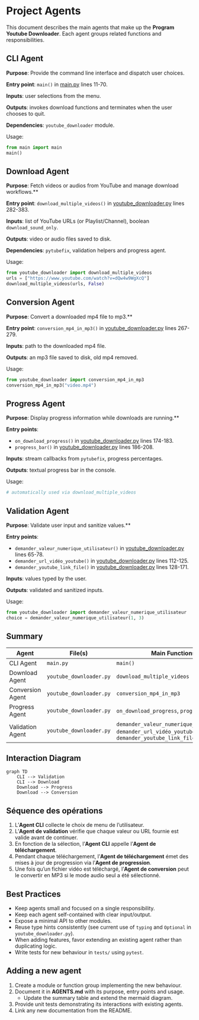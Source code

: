 # Project Agents

This document describes the main agents that make up the **Program Youtube Downloader**.
Each agent groups related functions and responsibilities.

## CLI Agent
**Purpose**: Provide the command line interface and dispatch user choices.

**Entry point**: `main()` in [main.py](main.py) lines 11-70.

**Inputs**: user selections from the menu.

**Outputs**: invokes download functions and terminates when the user chooses to quit.

**Dependencies**: `youtube_downloader` module.

Usage:
```python
from main import main
main()
```

## Download Agent
**Purpose**: Fetch videos or audios from YouTube and manage download workflows.**

**Entry point**: `download_multiple_videos()` in [youtube_downloader.py](youtube_downloader.py) lines 282-383.

**Inputs**: list of YouTube URLs (or Playlist/Channel), boolean `download_sound_only`.

**Outputs**: video or audio files saved to disk.

**Dependencies**: `pytubefix`, validation helpers and progress agent.

Usage:
```python
from youtube_downloader import download_multiple_videos
urls = ["https://www.youtube.com/watch?v=dQw4w9WgXcQ"]
download_multiple_videos(urls, False)
```

## Conversion Agent
**Purpose**: Convert a downloaded mp4 file to mp3.**

**Entry point**: `conversion_mp4_in_mp3()` in [youtube_downloader.py](youtube_downloader.py) lines 267-279.

**Inputs**: path to the downloaded mp4 file.

**Outputs**: an mp3 file saved to disk, old mp4 removed.

Usage:
```python
from youtube_downloader import conversion_mp4_in_mp3
conversion_mp4_in_mp3("video.mp4")
```

## Progress Agent
**Purpose**: Display progress information while downloads are running.**

**Entry points**:
- `on_download_progress()` in [youtube_downloader.py](youtube_downloader.py) lines 174-183.
- `progress_bar()` in [youtube_downloader.py](youtube_downloader.py) lines 186-208.

**Inputs**: stream callbacks from `pytubefix`, progress percentages.

**Outputs**: textual progress bar in the console.

Usage:
```python
# automatically used via download_multiple_videos
```

## Validation Agent
**Purpose**: Validate user input and sanitize values.**

**Entry points**:
- `demander_valeur_numerique_utilisateur()` in [youtube_downloader.py](youtube_downloader.py) lines 65-78.
- `demander_url_vidéo_youtube()` in [youtube_downloader.py](youtube_downloader.py) lines 112-125.
- `demander_youtube_link_file()` in [youtube_downloader.py](youtube_downloader.py) lines 128-171.

**Inputs**: values typed by the user.

**Outputs**: validated and sanitized inputs.

Usage:
```python
from youtube_downloader import demander_valeur_numerique_utilisateur
choice = demander_valeur_numerique_utilisateur(1, 3)
```

## Summary

| Agent | File(s) | Main Functions |
|-------|---------|----------------|
| CLI Agent | `main.py` | `main()` |
| Download Agent | `youtube_downloader.py` | `download_multiple_videos` |
| Conversion Agent | `youtube_downloader.py` | `conversion_mp4_in_mp3` |
| Progress Agent | `youtube_downloader.py` | `on_download_progress`, `progress_bar` |
| Validation Agent | `youtube_downloader.py` | `demander_valeur_numerique_utilisateur`, `demander_url_vidéo_youtube`, `demander_youtube_link_file` |

## Interaction Diagram
```mermaid
graph TD
    CLI --> Validation
    CLI --> Download
    Download --> Progress
    Download --> Conversion
```
## Séquence des opérations
1. L’**Agent CLI** collecte le choix de menu de l’utilisateur.
2. L’**Agent de validation** vérifie que chaque valeur ou URL fournie est valide avant de continuer.
3. En fonction de la sélection, l’**Agent CLI** appelle l’**Agent de téléchargement**.
4. Pendant chaque téléchargement, l’**Agent de téléchargement** émet des mises à jour de progression via l’**Agent de progression**.
5. Une fois qu’un fichier vidéo est téléchargé, l’**Agent de conversion** peut le convertir en MP3 si le mode audio seul a été sélectionné.

## Best Practices
- Keep agents small and focused on a single responsibility.
- Keep each agent self-contained with clear input/output.
- Expose a minimal API to other modules.
- Reuse type hints consistently (see current use of `typing` and `Optional` in `youtube_downloader.py`).
- When adding features, favor extending an existing agent rather than duplicating logic.
- Write tests for new behaviour in `tests/` using `pytest`.

## Adding a new agent
1. Create a module or function group implementing the new behaviour.
2. Document it in **AGENTS.md** with its purpose, entry points and usage.
   - Update the summary table and extend the mermaid diagram.
3. Provide unit tests demonstrating its interactions with existing agents.
4. Link any new documentation from the README.

